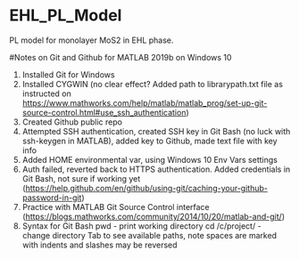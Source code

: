 # EHL_PL_Model
PL model for monolayer MoS2 in EHL phase.



#Notes on Git and Github for MATLAB 2019b on Windows 10

1) Installed Git for Windows
2) Installed CYGWIN (no clear effect? Added path to librarypath.txt file as instructed on https://www.mathworks.com/help/matlab/matlab_prog/set-up-git-source-control.html#use_ssh_authentication)
3) Created Github public repo
4) Attempted SSH authentication, created SSH key in Git Bash (no luck with ssh-keygen in MATLAB), added key to Github, made text file with key info
5) Added HOME environmental var, using Windows 10 Env Vars settings
6) Auth failed, reverted back to HTTPS authentication. Added credentials in Git Bash, not sure if working yet (https://help.github.com/en/github/using-git/caching-your-github-password-in-git)
7) Practice with MATLAB Git Source Control interface (https://blogs.mathworks.com/community/2014/10/20/matlab-and-git/)
8) Syntax for Git Bash
    pwd - print working directory
    cd /c/project/ - change directory
    Tab to see available paths, note spaces are marked with indents and slashes may be reversed

